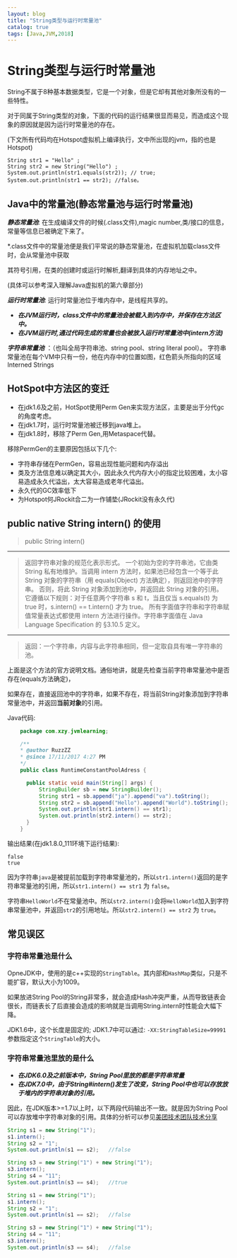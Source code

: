 ```yaml
---
layout: blog
title: "String类型与运行时常量池"
catalog: true
tags: [Java,JVM,2018]
---
```

# String类型与运行时常量池

String不属于8种基本数据类型，它是一个对象，但是它却有其他对象所没有的一些特性。

对于同属于String类型的对象，下面的代码的运行结果很显而易见，而造成这个现象的原因就是因为运行时常量池的存在。

(下文所有代码均在Hotspot虚拟机上编译执行，文中所出现的jvm，指的也是Hotspot)

    String str1 = "Hello" ;
    String str2 = new String("Hello") ;
    System.out.println(str1.equals(str2)); // true;
    System.out.println(str1 == str2); //false。

## Java中的常量池(静态常量池与运行时常量池)

***静态常量池***:
在生成编译文件的时候(.class文件),magic number,类/接口的信息，常量等信息已被确定下来了。

*.class文件中的常量池便是我们平常说的静态常量池，在虚拟机加载class文件时，会从常量池中获取

其符号引用，在类的创建时或运行时解析,翻译到具体的内存地址之中。

(具体可以参考深入理解Java虚拟机的第六章部分)

***运行时常量池***:
运行时常量池位于堆内存中，是线程共享的。

+ ***在JVM运行时，class文件中的常量池会被载入到内存中，并保存在方法区中。***
+ ***在JVM运行时,通过代码生成的常量也会被放入运行时常量池中(intern方法)***

***字符串常量池*** ：（也叫全局字符串池、string pool、string literal pool）。
字符串常量池在每个VM中只有一份，他在内存中的位置如图，红色箭头所指向的区域 Interned Strings

## HotSpot中方法区的变迁

+ 在jdk1.6及之前，HotSpot使用Perm Gen来实现方法区，主要是出于分代gc的角度考虑。
+ 在jdk1.7时，运行时常量池被迁移到java堆上。
+ 在jdk1.8时，移除了Perm Gen,用Metaspace代替。

移除PermGen的主要原因包括以下几个:

+ 字符串存储在PermGen，容易出现性能问题和内存溢出
+ 类及方法信息难以确定其大小，因此永久代内存大小的指定比较困难，太小容易造成永久代溢出，太大容易造成老年代溢出。
+ 永久代的GC效率低下
+ 为Hotspot何JRockit合二为一作铺垫(JRockit没有永久代)

## public native String intern() 的使用

> public String intern()
---
> 返回字符串对象的规范化表示形式。
> 一个初始为空的字符串池，它由类 String 私有地维护。当调用 intern 方法时，如果池已经包含一个等于此String 对象的字符串（用 equals(Object) 方法确定），则返回池中的字符串。
> 否则，将此 String 对象添加到池中，并返回此 String 对象的引用。<br>
> 它遵循以下规则：对于任意两个字符串 s 和 t，当且仅当 s.equals(t) 为 true 时，s.intern() == t.intern() 才为 true。
> 所有字面值字符串和字符串赋值常量表达式都使用 intern 方法进行操作。字符串字面值在 Java Language Specification 的 §3.10.5 定义。
---
> 返回：一个字符串，内容与此字符串相同，但一定取自具有唯一字符串的池。

上面是这个方法的官方说明文档。通俗地讲，就是先检查当前字符串常量池中是否存在(equals方法确定)，

如果存在，直接返回池中的字符串，如果不存在，将当前String对象添加到字符串常量池中，并返回**当前对象**的引用。

Java代码:

```java
    package com.xzy.jvmlearning;

    /**
    * @author RuzzZZ
    * @since 17/11/2017 4:27 PM
    */
    public class RuntimeConstantPoolAdress {

      public static void main(String[] args) {
          StringBuilder sb = new StringBuilder();
          String str1 = sb.append("ja").append("va").toString();
          String str2 = sb.append("Hello").append("World").toString();
          System.out.println(str1.intern() == str1);
          System.out.println(str2.intern() == str2);
      }
    }
```

输出结果(在jdk1.8.0_111环境下运行结果):
```
false
true
```
因为字符串`java`是被提前加载到字符串常量池的，所以`str1.intern()`返回的是字符串常量池的引用，所以`str1.intern() == str1` 为 `false`。

字符串`HelloWorld`不在常量池中。所以`str2.intern()`会将`HelloWorld`加入到字符串常量池中，并返回`str2`的引用地址。所以`str2.intern() == str2` 为 `true`。

## 常见误区

### 字符串常量池是什么
OpneJDK中，使用的是c++实现的`StringTable`。其内部和`HashMap`类似，只是不能扩容，默认大小为1009。

如果放进String Pool的String非常多，就会造成Hash冲突严重，从而导致链表会很长，而链表长了后直接会造成的影响就是当调用String.intern时性能会大幅下降。

JDK1.6中，这个长度是固定的; JDK1.7中可以通过: `-XX:StringTableSize=99991`参数指定这个`StringTable`的大小。

### 字符串常量池里放的是什么
+ ***在JDK6.0及之前版本中，String Pool里放的都是字符串常量***
+ ***在JDK7.0中，由于String#intern()发生了改变，String Pool中也可以存放放于堆内的字符串对象的引用。***

因此，在JDK版本>=1.7以上时，以下两段代码输出不一致。就是因为String Pool可以存放堆中字符串对象的引用。具体的分析可以参见[美团技术团队技术分享](https://tech.meituan.com/2014/03/06/in-depth-understanding-string-intern.html)
```java
String s1 = new String("1");
s1.intern();
String s2 = "1";
System.out.println(s1 == s2);   //false

String s3 = new String("1") + new String("1");
s3.intern();
String s4 = "11";
System.out.println(s3 == s4);   //true
```

```java
String s1 = new String("1");
s1.intern();
String s2 = "1";
System.out.println(s1 == s2);   //false

String s3 = new String("1") + new String("1");
String s4 = "11";
s3.intern();
System.out.println(s3 == s4);   //false
```